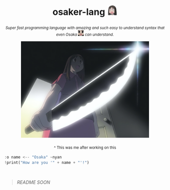 <div align="center">

  # osaker-lang <img width="32px" src="./assets/osaka_huh.webp">

  <sub>*Super fast programming language with amazing and such easy to understand syntax that even Osaka <img width="18px" src="./assets/osaka.webp"> can understand.*</sub>

  <img width="400px" src="./assets/osaka_crazy.jpg">

  <sub>^ This was me after working on this</sub>

</div>

```rust
:o name <-- "Osaka" ~nyan
!print("How are you '" + name + "'!")
```

<br>

> *README SOON*
